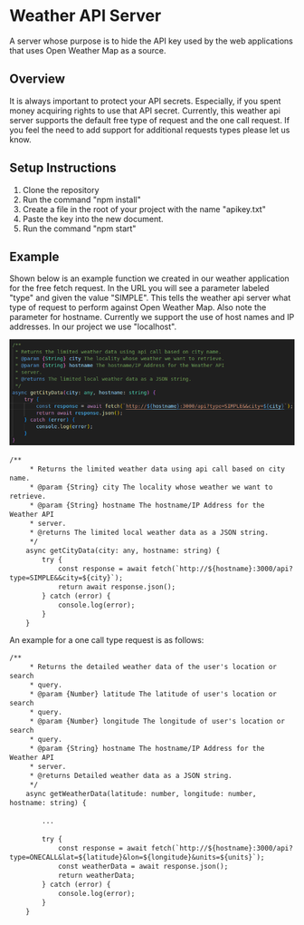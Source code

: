 # Weather API Server
A server whose purpose is to hide the API key used by the web applications that uses Open Weather Map as a source.

## Overview
It is always important to protect your API secrets.  Especially, if you spent money acquiring rights to use that API secret.  Currently, this weather api server supports the default free type of request and the one call request.  If you feel the need to add support for additional requests types please let us know.

## Setup Instructions
1. Clone the repository
2. Run the command "npm install"
3. Create a file in the root of your project with the name "apikey.txt"
4. Paste the key into the new document.
3. Run the command "npm start"

## Example
Shown below is an example function we created in our weather application for the free fetch request.  In the URL you will see a parameter labeled "type" and given the value "SIMPLE".  This tells the weather api server what type of request to perform against Open Weather Map.  Also note the parameter for hostname.  Currently we support the use of host names and IP addresses.  In our project we use "localhost".

![example!](images/free-api-request-example.png)

```
/**
     * Returns the limited weather data using api call based on city name.
     * @param {String} city The locality whose weather we want to retrieve.
     * @param {String} hostname The hostname/IP Address for the Weather API 
     * server.
     * @returns The limited local weather data as a JSON string.
     */
    async getCityData(city: any, hostname: string) {
        try {
            const response = await fetch(`http://${hostname}:3000/api?type=SIMPLE&&city=${city}`);
            return await response.json();
        } catch (error) {
            console.log(error);
        }
    }
```

An example for a one call type request is as follows:
```
/**
     * Returns the detailed weather data of the user's location or search 
     * query.
     * @param {Number} latitude The latitude of user's location or search 
     * query.
     * @param {Number} longitude The longitude of user's location or search 
     * query.
     * @param {String} hostname The hostname/IP Address for the Weather API 
     * server.
     * @returns Detailed weather data as a JSON string.
     */
    async getWeatherData(latitude: number, longitude: number, hostname: string) {

        ...   
            
        try {
            const response = await fetch(`http://${hostname}:3000/api?type=ONECALL&lat=${latitude}&lon=${longitude}&units=${units}`);
            const weatherData = await response.json();
            return weatherData;
        } catch (error) {
            console.log(error);
        }
    }
```